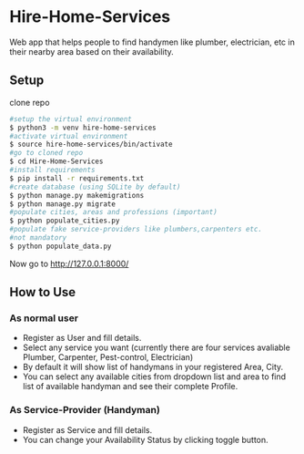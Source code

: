 # Hire-Home-Services
Web app that helps people to find handymen like plumber, electrician, etc in their nearby area based on their
availability.

## Setup
clone repo
```bash
#setup the virtual environment
$ python3 -m venv hire-home-services
#activate virtual environment
$ source hire-home-services/bin/activate
#go to cloned repo
$ cd Hire-Home-Services
#install requirements
$ pip install -r requirements.txt
#create database (using SQLite by default)
$ python manage.py makemigrations
$ python manage.py migrate
#populate cities, areas and professions (important)
$ python populate_cities.py 
#populate fake service-providers like plumbers,carpenters etc.
#not mandatory 
$ python populate_data.py
```
Now go to http://127.0.0.1:8000/

## How to Use
### As normal user
- Register as User and fill details.
- Select any service you want (currently there are four services avaliable Plumber, Carpenter, Pest-control, Electrician)
- By default it will show list of handymans in your registered Area, City. 
- You can select any available cities from dropdown list and area to find list of available handyman and  see their complete Profile.

### As Service-Provider (Handyman)
- Register as Service and fill details.
- You can change your Availability Status by clicking toggle button.

